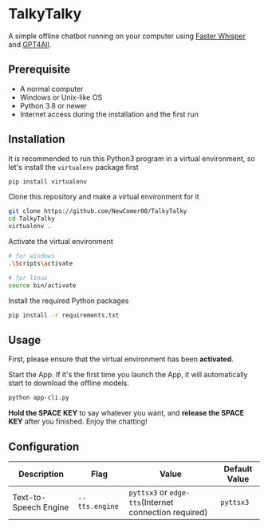 # TalkyTalky
A simple offline chatbot running on your computer using [Faster Whisper](https://github.com/guillaumekln/faster-whisper) and [GPT4All](https://github.com/nomic-ai/gpt4all). 

## Prerequisite
- A normal computer
- Windows or Unix-like OS
- Python 3.8 or newer
- Internet access during the installation and the first run

## Installation
It is recommended to run this Python3 program in a virtual environment, so let's install the `virtualenv` package first
```sh
pip install virtualenv
```

Clone this repository and make a virtual environment for it
```sh
git clone https://github.com/NewComer00/TalkyTalky
cd TalkyTalky
virtualenv .
```

Activate the virtual environment
```sh
# for windows
.\Scripts\activate

# for linux
source bin/activate
```

Install the required Python packages
```sh
pip install -r requirements.txt
```

## Usage
First, please ensure that the virtual environment has been **activated**.

Start the App. If it's the first time you launch the App, it will automatically start to download the offline models.
```sh
python app-cli.py
```

**Hold the SPACE KEY** to say whatever you want, and **release the SPACE KEY** after you finished. Enjoy the chatting!

## Configuration
| Description | Flag | Value | Default Value |
| - | - | - | - |
| Text-to-Speech Engine | `--tts.engine` | `pyttsx3` or `edge-tts`(Internet connection required) | `pyttsx3` |
